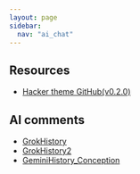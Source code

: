 ```yaml
---
layout: page
sidebar:
  nav: "ai_chat"
---
```

## Resources
- [Hacker theme GitHub(v0.2.0)](https://github.com/pages-themes/hacker/tree/v0.2.0)

## AI comments
- [GrokHistory](gnosis/ai_chat/GrokHistory.md)
- [GrokHistory2](gnosis/ai_chat/GrokHistory2.md)
- [GeminiHistory_Conception](gnosis/ai_chat/GeminiHistory_Conception.md)
